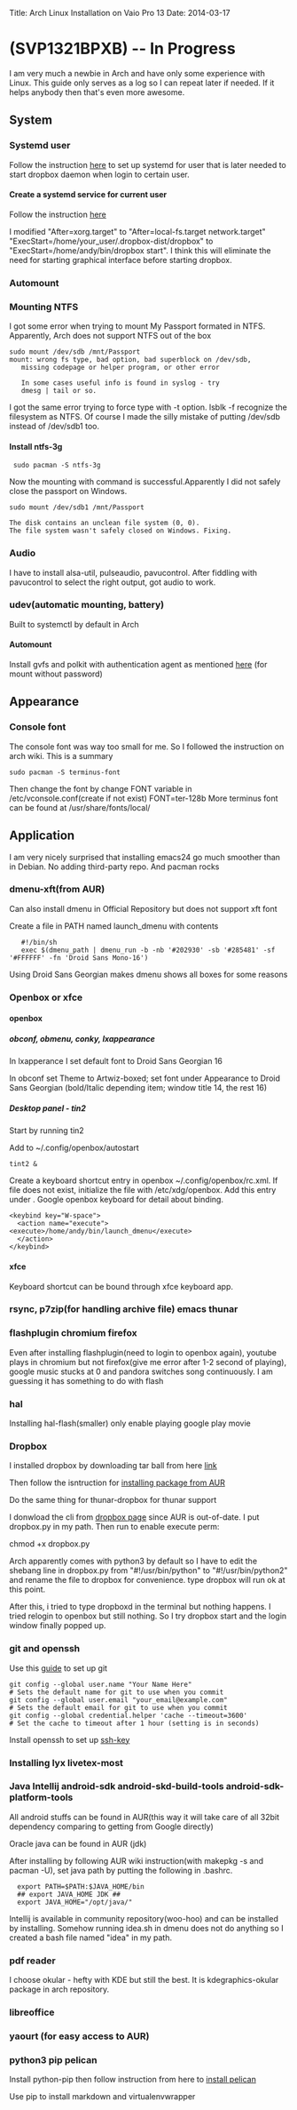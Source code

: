 Title: Arch Linux Installation on Vaio Pro 13
Date: 2014-03-17

# (SVP1321BPXB) -- In Progress

I am very much a newbie in Arch and have only some experience with Linux. This guide only serves as a log so I can repeat later if needed. If it helps anybody then that's even more awesome.

## System

### Systemd user

Follow the instruction [here](https://wiki.archlinux.org/index.php/Systemd/User#Using_.2Fusr.2Flib.2Fsystemd.2Fsystemd_--user_To_Manage_Your_Session) to set up systemd for user that is later needed to start dropbox daemon when login to certain user.

#### Create a systemd service for current user

Follow the instruction [here](https://wiki.archlinux.org/index.php/Dropbox#Run_as_daemon_with_systemd)

I modified "After=xorg.target" to "After=local-fs.target network.target"
"ExecStart=/home/your_user/.dropbox-dist/dropbox" to "ExecStart=/home/andy/bin/dropbox start". I think this will eliminate the need for starting graphical interface before starting dropbox.

### Automount



### Mounting NTFS

I got some error when trying to mount My Passport formated in NTFS. Apparently, Arch does not support NTFS out of the box

    sudo mount /dev/sdb /mnt/Passport
    mount: wrong fs type, bad option, bad superblock on /dev/sdb,
	   missing codepage or helper program, or other error

	   In some cases useful info is found in syslog - try
	   dmesg | tail or so.

I got the same error trying to force type with -t option. lsblk -f recognize the filesystem as NTFS. Of course I made the silly mistake of putting /dev/sdb instead of /dev/sdb1 too.

#### Install ntfs-3g

     sudo pacman -S ntfs-3g

Now the mounting with command is successful.Apparently I did not safely close the passport on Windows.

    sudo mount /dev/sdb1 /mnt/Passport

    The disk contains an unclean file system (0, 0).
    The file system wasn't safely closed on Windows. Fixing.

### Audio

I have to install alsa-util, pulseaudio, pavucontrol. After fiddling with pavucontrol to select the right output, got audio to work.

### udev(automatic mounting, battery)

Built to systemctl by default in Arch

#### Automount

Install gvfs and polkit with authentication agent as mentioned [here](https://wiki.archlinux.org/index.php/Polkit#Authentication_agents) (for mount without password)

## Appearance

### Console font

The console font was way too small for me. So I followed the instruction on arch wiki. This is a summary

    sudo pacman -S terminus-font

Then change the font by change FONT variable in /etc/vconsole.conf(create if not exist)
     FONT=ter-128b
More terminus font can be found at /usr/share/fonts/local/ 
    

## Application

I am very nicely surprised that installing emacs24 go much smoother than in Debian. No adding third-party repo. And pacman rocks

### dmenu-xft(from AUR)

Can also install dmenu in Official Repository but does not support xft font

Create a file in PATH named launch_dmenu with contents

       #!/bin/sh
       exec $(dmenu_path | dmenu_run -b -nb '#202930' -sb '#285481' -sf '#FFFFFF' -fn 'Droid Sans Mono-16')

Using Droid Sans Georgian makes dmenu shows all boxes for some reasons

### Openbox or xfce

#### openbox

##### obconf, obmenu, conky, lxappearance

In lxapperance I set default font to Droid Sans Georgian 16

In obconf set Theme to Artwiz-boxed; set font under Appearance to Droid Sans Georgian (bold/Italic depending item; window title 14, the rest 16)

##### Desktop panel - tin2

Start by running tin2

Add to ~/.config/openbox/autostart

    tint2 &

Create a keyboard shortcut entry in openbox ~/.config/openbox/rc.xml. If file does not exist, initialize the file with /etc/xdg/openbox. Add this entry under <keyboard> <!-- Keybindings for running applications -->. Google openbox keyboard for detail about binding.

    <keybind key="W-space">
      <action name="execute">
	<execute>/home/andy/bin/launch_dmenu</execute>
      </action>
    </keybind>

#### xfce

Keyboard shortcut can be bound  through xfce keyboard app.

### rsync, p7zip(for handling archive file) emacs thunar

    
### flashplugin chromium firefox

Even after installing flashplugin(need to login to openbox again), youtube plays in chromium but not firefox(give me error after 1-2 second of playing), google music stucks at 0 and pandora switches song continuously. I am guessing it has something to do with flash


### hal

Installing hal-flash(smaller) only enable playing google play movie



### Dropbox

I installed dropbox by downloading tar ball from here [link](https://aur.archlinux.org/packages/dropbox/)

Then follow the isntruction for [installing package from AUR](https://wiki.archlinux.org/index.php/Arch_User_Repository#Installing_packages)

Do the same thing for thunar-dropbox for thunar support

I donwload the cli from [dropbox page](https://www.dropbox.com/download?dl=packages/dropbox.py) since AUR is out-of-date. I put dropbox.py in my path. Then run to enable execute perm:

  chmod +x dropbox.py

Arch apparently comes with python3 by default so I have to edit the shebang line in dropbox.py from "#!/usr/bin/python" to "#!/usr/bin/python2" and rename the file to dropbox for convenience. type dropbox will run ok at this point.

After this, i tried to type dropboxd in the terminal but nothing happens. I tried relogin to openbox but still nothing. So I try dropbox start and the login window finally popped up.

### git and openssh

Use this [guide](https://help.github.com/articles/set-up-git) to set up git

    git config --global user.name "Your Name Here"
    # Sets the default name for git to use when you commit
    git config --global user.email "your_email@example.com"
    # Sets the default email for git to use when you commit
    git config --global credential.helper 'cache --timeout=3600'
    # Set the cache to timeout after 1 hour (setting is in seconds)

Install openssh to set up [ssh-key](https://help.github.com/articles/generating-ssh-keys)

### Installing lyx livetex-most 

### Java Intellij android-sdk android-skd-build-tools android-sdk-platform-tools

All android stuffs can be found in AUR(this way it will take care of all 32bit dependency comparing to getting from Google directly)

Oracle java can be found in AUR (jdk)

After installing by following AUR wiki instruction(with makepkg -s and pacman -U), set java path by putting the following in .bashrc.

      export PATH=$PATH:$JAVA_HOME/bin
      ## export JAVA_HOME JDK ##
      export JAVA_HOME="/opt/java/"

Intellij is available in community repository(woo-hoo) and can be installed by installing. Somehow running idea.sh in dmenu does not do anything so I created a bash file named "idea" in my path.

### pdf reader

I choose okular - hefty with KDE but still the best. It is kdegraphics-okular package in arch repository.

### libreoffice

### yaourt (for easy access to AUR)

### python3 pip pelican

Install python-pip then follow instruction from here to [install pelican](http://docs.getpelican.com/en/3.1.1/getting_started.html)

Use pip to install markdown and virtualenvwrapper